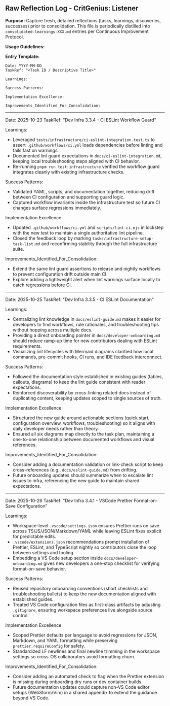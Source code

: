 ## Raw Reflection Log - CritGenius: Listener

**Purpose:** Capture fresh, detailed reflections (tasks, learnings, discoveries, successes) prior to
consolidation. This file is periodically distilled into `consolidated-learnings-XXX.md` entries per
Continuous Improvement Protocol.

**Usage Guidelines:**

**Entry Template:**

```
Date: YYYY-MM-DD
TaskRef: "<Task ID / Descriptive Title>"

Learnings:

Success Patterns:

Implementation Excellence:

Improvements_Identified_For_Consolidation:
```

---

Date: 2025-10-23 TaskRef: "Dev Infra 3.3.4 - CI ESLint Workflow Guard"

Learnings:

- Leveraged `tests/infrastructure/ci-eslint-integration.test.ts` to assert
  `.github/workflows/ci.yml` loads dependencies before linting and fails fast on warnings.
- Documented lint guard expectations in `docs/ci-eslint-integration.md`, keeping local
  troubleshooting steps aligned with CI behavior.
- Re-running `pnpm run test:infrastructure` verified the workflow guard integrates cleanly with
  existing infrastructure checks.

Success Patterns:

- Validated YAML, scripts, and documentation together, reducing drift between CI configuration and
  supporting guard logic.
- Captured workflow invariants inside the infrastructure test so future CI changes surface
  regressions immediately.

Implementation Excellence:

- Updated `.github/workflows/ci.yml` and `scripts/lint-ci.mjs` in lockstep with the new test to
  maintain a single authoritative lint pipeline.
- Closed the feedback loop by marking `tasks/infrastructure-setup-task-list.md` and reconfirming
  stability through the full infrastructure suite.

Improvements_Identified_For_Consolidation:

- Extend the same lint guard assertions to release and nightly workflows to prevent configuration
  drift outside main CI.
- Explore adding a lightweight alert when lint warnings surface locally to catch regressions before
  CI.

---

Date: 2025-10-25 TaskRef: "Dev Infra 3.3.5 - CI ESLint Documentation"

Learnings:

- Centralizing lint knowledge in `docs/eslint-guide.md` makes it easier for developers to find
  workflows, rule rationales, and troubleshooting tips without hopping across multiple docs.
- Providing a direct onboarding pointer in `docs/developer-onboarding.md` should reduce ramp-up time
  for new contributors dealing with ESLint requirements.
- Visualizing lint lifecycles with Mermaid diagrams clarified how local commands, pre-commit hooks,
  CI runs, and IDE feedback interconnect.

Success Patterns:

- Followed the documentation style established in existing guides (tables, callouts, diagrams) to
  keep the lint guide consistent with reader expectations.
- Reinforced discoverability by cross-linking related docs instead of duplicating content, keeping
  updates scoped to single sources of truth.

Implementation Excellence:

- Structured the new guide around actionable sections (quick start, configuration overview,
  workflows, troubleshooting) so it aligns with daily developer needs rather than theory.
- Ensured all six diagrams map directly to the task plan, maintaining a one-to-one relationship
  between documented workflows and visual references.

Improvements_Identified_For_Consolidation:

- Consider adding a documentation validation or link-check script to keep cross-references (e.g.,
  `docs/eslint-guide.md`) from drifting.
- Future onboarding updates should summarize when to escalate lint issues to infra, referencing the
  new guide to maintain shared expectations.

---

Date: 2025-10-26 TaskRef: "Dev Infra 3.4.1 - VSCode Prettier Format-on-Save Configuration"

Learnings:

- Workspace-level `.vscode/settings.json` ensures Prettier runs on save across
  TS/JS/JSON/Markdown/YAML while leaving ESLint fixes explicit for predictable edits.
- `.vscode/extensions.json` recommendations prompt installation of Prettier, ESLint, and TypeScript
  nightly so contributors close the loop between settings and tooling.
- Embedding a VS Code setup section inside `docs/developer-onboarding.md` gives new developers a
  one-stop checklist for verifying format-on-save behavior.

Success Patterns:

- Reused repository onboarding conventions (short checklists and troubleshooting bullets) to keep
  the new documentation aligned with established guides.
- Treated VS Code configuration files as first-class artifacts by adjusting `.gitignore`, ensuring
  workspace preferences live alongside source control.

Implementation Excellence:

- Scoped Prettier defaults per language to avoid regressions for JSON, Markdown, and YAML formatting
  while preserving `prettier.requireConfig` for safety.
- Standardized LF newlines and final newline trimming in the workspace settings so cross-OS
  collaborators avoid formatting churn.

Improvements_Identified_For_Consolidation:

- Consider adding an automated check to flag when the Prettier extension is missing during
  onboarding dry runs or dev container builds.
- Future documentation updates could capture non-VS Code editor setups (WebStorm/Vim) in a shared
  appendix to extend the guidance beyond VS Code.
